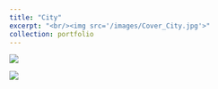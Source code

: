 ```yaml
---
title: "City"
excerpt: "<br/><img src='/images/Cover_City.jpg'>"
collection: portfolio
---
```

<kbd>
<img src="IMG_city_col.jpg">
</kbd>

![](/images/IIMG_city_van.jpg)
